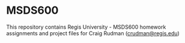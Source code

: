 # MSDS600
This repository contains Regis University - MSDS600 homework assignments and project files for Craig Rudman (crudman@regis.edu)

